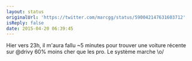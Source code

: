 ```yaml
---
layout: status
originalUrl: 'https://twitter.com/marcgg/status/590042147631603712'
isReply: false
date: 2015-04-20 06:39:45
---
```


Hier vers 23h, il m'aura fallu ~5 minutes pour trouver une voiture récente sur @drivy 60% moins cher que les pro. Le système marche \o/
